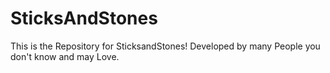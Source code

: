 SticksAndStones
===============

This is the Repository for SticksandStones! Developed by many People you don't know and may Love.
